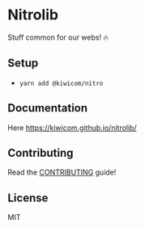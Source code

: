 # Nitrolib

Stuff common for our webs! :fire:

## Setup

* `yarn add @kiwicom/nitro`

## Documentation

Here https://kiwicom.github.io/nitrolib/

## Contributing

Read the [CONTRIBUTING](./CONTRIBUTING.md) guide!

## License

MIT

